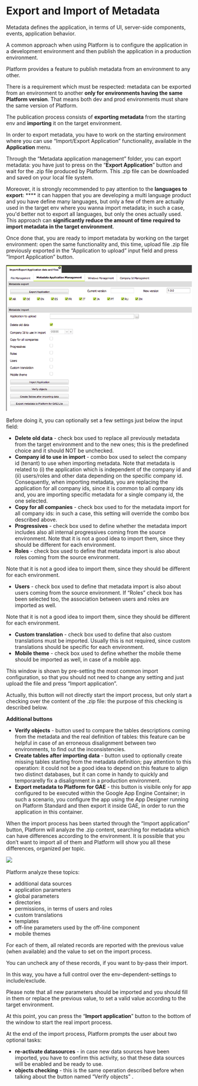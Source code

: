 # Export and Import of Metadata

Metadata defines the application, in terms of UI, server-side components, events, application behavior.

A common approach when using Platform is to configure the application in a development environment and then publish the application in a production environment.

Platform provides a feature to publish metadata from an environment to any other.

There is a requirement which must be respected: metadata can be exported from an environment to another **only for environments having the same Platform version**. That means both dev and prod environments must share the same version of Platform.

The publication process consists of **exporting metadata** from the starting env and **importing** it on the target environment.

In order to export metadata, you have to work on the starting environment where you can use “Import/Export Application” functionality, available in the **Application** menu.

Through the “Metadata application management” folder, you can export metadata: you have just to press on the “**Export Application**” button and wait for the .zip file produced by Platform. This .zip file can be downloaded and saved on your local file system.

Moreover, it is strongly recommended to pay attention to the **languages to export**: **** it can happen that you are developing a multi language product and you have define many languages, but only a few of them are actually used in the target env where you wanna import metadata; in such a case, you'd better not to export all languages, but only the ones actually used. This approach can **significantly reduce the amount of time required to import metadata in the target environment**.

Once done that, you are ready to import metadata by working on the target environment: open the same functionality and, this time, upload file .zip file previously exported in the “Application to upload” input field and press “Import Application” button.

![](../../.gitbook/assets/schermata-2021-02-16-alle-16.42.45.png)

Before doing it, you can optionally set a few settings just below the input field:

* **Delete old data** - check box used to replace all previously metadata from the target environment and to the new ones; this is the predefined choice and it should NOT be unchecked.
* **Company id to use in import** - combo box used to select the company id (tenant) to use when importing metadata. Note that metadata is related to (i) the application which is independent of the company id and (ii) users/roles and other data depending on the specific company id. Consequently, when importing metadata, you are replacing the application for all company ids, since it is common to all company ids and, you are importing specific metadata for a single company id, the one selected.
* **Copy for all companies** - check box used to for the metadata import for all company ids: in such a case, this setting will override the combo box described above.&#x20;
* **Progressives** - check box used to define whether the metadata import includes also all internal progressives coming from the source environment. Note that it is not a good idea to import them, since they should be different for each environment.
* **Roles** - check box used to define that metadata import is also about roles coming from the source environment.

Note that it is not a good idea to import them, since they should be different for each environment.

* **Users** - check box used to define that metadata import is also about users coming from the source environment. If “Roles” check box has been selected too, the association between users and roles are imported as well.

Note that it is not a good idea to import them, since they should be different for each environment.

* **Custom translation** - check box used to define that also custom translations must be imported. Usually this is not required, since custom translations should be specific for each environment.
* **Mobile theme** - check box used to define whether the mobile theme should be imported as well, in case of a mobile app.

This window is shown by pre-setting the most common import configuration, so that you should not need to change any setting and just upload the file and press “Import application”.

Actually, this button will not directly start the import process, but only start a checking over the content of the .zip file: the purpose of this checking is described below.

**Additional buttons**

* **Verify objects** - button used to compare the tables descriptions coming from the metadata and the real definition of tables: this feature can be helpful in case of an erroneous disalignment between two environments, to find out the inconsistencies.
* **Create tables after importing data** - button used to optionally create missing tables starting from the metadata definition; pay attention to this operation: it could not be a good idea to depend on this feature to align two distinct databases, but it can come in handy to quickly and temporarelly fix a disalignment in a production environment.
* **Export metadata to Platform for GAE** -  this button is visibile only for app configured to be executed within the Google App Engine Container; in such a scenario, you configure the app using the App Designer running on Platform Standard and then export it inside GAE, in order to run the application in this container.

When the import process has been started through the “Import application” button, Platform will analyze the .zip content, searching for metadata which can have differences according to the environment. It is possible that you don’t want to import all of them and Platform will show you all these differences, organized per topic.

![](https://lh6.googleusercontent.com/mCI-1W4Q4Vmv2jH134eDs4ogiFTyV41DAr4oGkF10xm9spRKCX-ZfhHWZ7aypnKNRvdbzMkTasrNJoSAjAxWcOm9RTvFMKcCEwxvYba7U1CpHZ0zF9-86rdc\_p9UpLx0aZ3YiVB9)

Platform analyze these topics:

* additional data sources
* application parameters
* global parameters
* directories
* permissions, in terms of users and roles
* custom translations
* templates
* off-line parameters used by the off-line component
* mobile themes

For each of them, all related records are reported with the previous value (when available) and the value to set on the import process.

You can uncheck any of these records, if you want to by-pass their import.

In this way, you have a full control over the env-dependent-settings to include/exclude.

Please note that all new parameters should be imported and you should fill in them or replace the previous value, to set a valid value according to the target environment.

At this point, you can press the “**Import application**” button to the bottom of the window to start the real import process.

At the end of the import process, Platform prompts the user about two optional tasks:

* **re-activate datasources** - in case new data sources have been imported, you have to confirm this activity, so that these data sources will be enabled and be ready to use.
* **objects checking** - this is the same operation described before when talking about the button named “Verify objects” .
